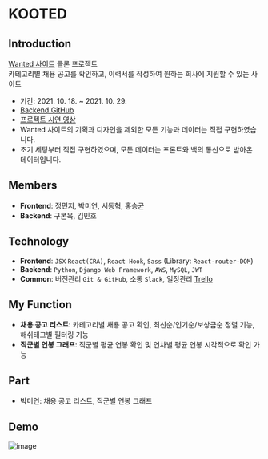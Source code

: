 # KOOTED

## Introduction
[ Wanted 사이트](https://www.wanted.co.kr/newintro) 클론 프로젝트<br>
카테고리별 채용 공고를 확인하고, 이력서를 작성하여 원하는 회사에 지원할 수 있는 사이트
- 기간: 2021. 10. 18. ~ 2021. 10. 29.
- [Backend GitHub](https://github.com/wecode-bootcamp-korea/25-2nd-KOOTED-backend)
- [프로젝트 시연 영상](https://www.youtube.com/watch?v=IAU3L0hZchE&t=2s)
- Wanted 사이트의 기획과 디자인을 제외한 모든 기능과 데이터는 직접 구현하였습니다.
- 초기 세팅부터 직접 구현하였으며, 모든 데이터는 프론트와 백의 통신으로 받아온 데이터입니다.

## Members
- **Frontend**: 정민지, 박미연, 서동혁, 홍승균
- **Backend**: 구본욱, 김민호


## Technology
- **Frontend**: `JSX` `React(CRA)`, `React Hook`, `Sass` (Library: `React-router-DOM`)
- **Backend**: `Python`, `Django Web Framework`, `AWS`, `MySQL`, `JWT`
- **Common**: 버전관리 `Git & GitHub`, 소통 `Slack`, 일정관리 [Trello](https://trello.com/b/7H4voa32/kooted)

## My Function
- **채용 공고 리스트**: 카테고리별 채용 공고 확인, 최신순/인기순/보상금순 정렬 기능, 해쉬태그별 필터링 기능
- **직군별 연봉 그래프**: 직군별 평균 연봉 확인 및 연차별 평균 연봉 시각적으로 확인 가능

## Part
- 박미연: 채용 공고 리스트, 직군별 연봉 그래프

## Demo
![image](https://user-images.githubusercontent.com/20683436/139555593-a33905fb-368e-4fba-88ba-532795b9828c.png)
